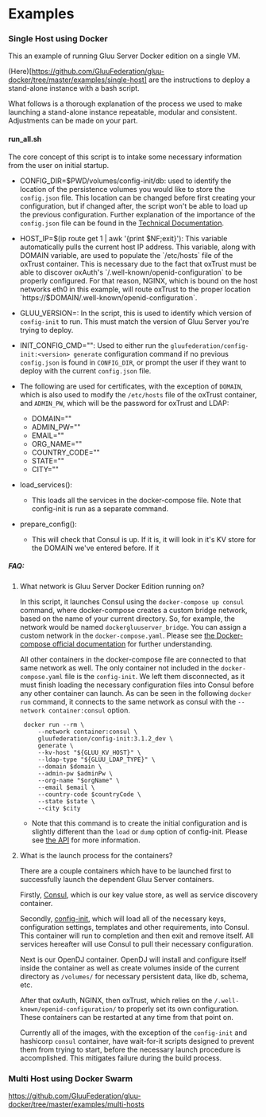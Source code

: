 # Examples

### Single Host using Docker

This an example of running Gluu Server Docker edition on a single VM.

(Here)[https://github.com/GluuFederation/gluu-docker/tree/master/examples/single-host] are the instructions to deploy a stand-alone instance with a bash script.

What follows is a thorough explanation of the process we used to make launching a stand-alone instance repeatable, modular and consistent. Adjustments can be made on your part.

#### run_all.sh

The core concept of this script is to intake some necessary information from the user on initial startup.

- CONFIG_DIR=$PWD/volumes/config-init/db: used to identify the location of the persistence volumes you would like to store the `config.json` file. This location can be changed before first creating your configuration, but if changed after, the script won't be able to load up the previous configuration. Further explanation of the importance of the `config.json` file can be found in the [Technical Documentation](./technical.md).

- HOST_IP=$(ip route get 1 | awk '{print $NF;exit}'): This variable automatically pulls the current host IP address. This variable, along with DOMAIN variable, are used to populate the `/etc/hosts` file of the oxTrust container. This is necessary due to the fact that oxTrust must be able to discover oxAuth's `/.well-known/openid-configuration` to be properly configured. For that reason, NGINX, which is bound on the host networks eth0 in this example, will route oxTrust to the proper location `https://$DOMAIN/.well-known/openid-configuration`.

- GLUU_VERSION=<version>: In the script, this is used to identify which version of `config-init` to run. This must match the version of Gluu Server you're trying to deploy.

- INIT_CONFIG_CMD="": Used to either run the `gluufederation/config-init:<version> generate` configuration command if no previous `config.json` is found in `CONFIG_DIR`, or prompt the user if they want to deploy with the current `config.json` file.

- The following are used for certificates, with the exception of `DOMAIN`, which is also used to modify the `/etc/hosts` file of the oxTrust container, and `ADMIN_PW`, which will be the password for oxTrust and LDAP:

    - DOMAIN=""
    - ADMIN_PW=""
    - EMAIL=""
    - ORG_NAME=""
    - COUNTRY_CODE=""
    - STATE=""
    - CITY=""

- load_services(): 

    - This loads all the services in the docker-compose file. Note that config-init is run as a separate command.

- prepare_config():
    
    - This will check that Consul is up. If it is, it will look in it's KV store for the DOMAIN we've entered before. If it

##### FAQ:

1) What network is Gluu Server Docker Edition running on?

    In this script, it launches Consul using the `docker-compose up consul` command, where docker-compose creates a custom bridge network, based on the name of your current directory. So, for example, the network would be named `dockergluuserver_bridge`. You can assign a custom network in the `docker-compose.yaml`. Please see [the Docker-compose official documentation](https://docs.docker.com/compose/networking/#specify-custom-networks) for further understanding.
    
    All other containers in the docker-compose file are connected to that same network as well. The only container not included in the `docker-compose.yaml` file is the `config-init`. We left them disconnected, as it must finish loading the necessary configuration files into Consul before any other container can launch. As can be seen in the following `docker run` command, it connects to the same network as consul with the `--network container:consul` option. 
    
        docker run --rm \
            --network container:consul \
            gluufederation/config-init:3.1.2_dev \
            generate \
            --kv-host "${GLUU_KV_HOST}" \
            --ldap-type "${GLUU_LDAP_TYPE}" \
            --domain $domain \
            --admin-pw $adminPw \
            --org-name "$orgName" \
            --email $email \
            --country-code $countryCode \
            --state $state \
            --city $city

    - Note that this command is to create the initial configuration and is slightly different than the `load` or `dump` option of config-init. Please see [the API](/path/to/config-init/API/docs) for more information.
 
1) What is the launch process for the containers?
 
    There are a couple containers which have to be launched first to successfully launch the dependent Gluu Server containers.
    
    Firstly, [Consul](https://www.consul.io/), which is our key value store, as well as service discovery container.
    
    Secondly, [config-init](https://github.com/GluuFederation/docker-config-init/tree/3.1.2), which will load all of the necessary keys, configuration settings, templates and other requirements, into Consul. This container will run to completion and then exit and remove itself. All services hereafter will use Consul to pull their necessary configuration.
    
    Next is our OpenDJ container. OpenDJ will install and configure itself inside the container as well as create volumes inside of the current directory as `/volumes/` for necessary persistent data, like db, schema, etc.
    
    After that oxAuth, NGINX, then oxTrust, which relies on the `/.well-known/openid-configuration/` to properly set its own configuration. These containers can be restarted at any time from that point on.
    
    Currently all of the images, with the exception of the `config-init` and hashicorp `consul` container, have wait-for-it scripts designed to prevent them from trying to start, before the necessary launch procedure is accomplished. This mitigates failure during the build process.

### Multi Host using Docker Swarm

https://github.com/GluuFederation/gluu-docker/tree/master/examples/multi-hosts
